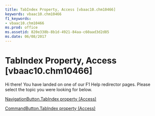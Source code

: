 ```yaml
---
title: TabIndex Property, Access [vbaac10.chm10466]
keywords: vbaac10.chm10466
f1_keywords:
- vbaac10.chm10466
ms.prod: office
ms.assetid: 820e338b-8b1d-4921-84aa-c60aad3d2d85
ms.date: 06/08/2017
---
```



# TabIndex Property, Access [vbaac10.chm10466]

Hi there! You have landed on one of our F1 Help redirector pages. Please select the topic you were looking for below.

[NavigationButton.TabIndex property (Access)](http://msdn.microsoft.com/library/2042a31a-ae68-665b-624e-1a41ad7b7c37%28Office.15%29.aspx)

[CommandButton.TabIndex property (Access)](http://msdn.microsoft.com/library/f8b37846-6a65-6b39-9234-5cd77049c907%28Office.15%29.aspx)


